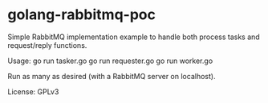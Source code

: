 golang-rabbitmq-poc
===================

Simple RabbitMQ implementation example to handle both process tasks and request/reply functions.

Usage:
go run tasker.go <milliseconds-to-sleep>
go run requester.go <milliseconds-to-sleep>
go run worker.go <milliseconds-to-sleep>

Run as many as desired (with a RabbitMQ server on localhost).

License: GPLv3
